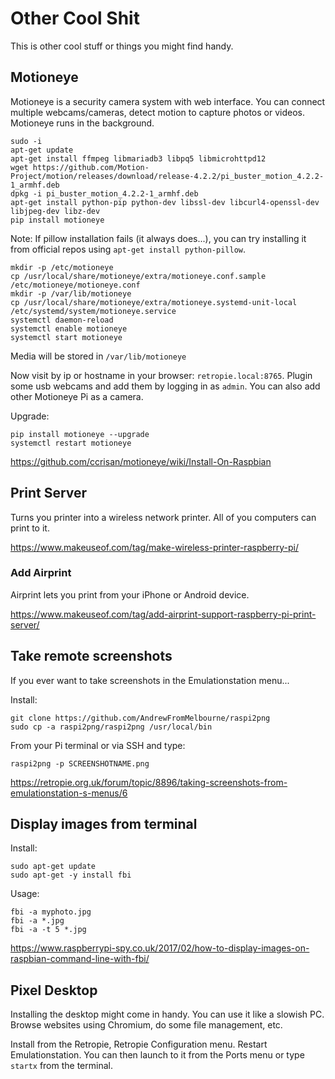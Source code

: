 # Other Cool Shit

This is other cool stuff or things you might find handy.

## Motioneye

Motioneye is a security camera system with web interface. You can connect multiple webcams/cameras, detect motion to capture photos or videos. Motioneye runs in the background.

```
sudo -i
apt-get update
apt-get install ffmpeg libmariadb3 libpq5 libmicrohttpd12
wget https://github.com/Motion-Project/motion/releases/download/release-4.2.2/pi_buster_motion_4.2.2-1_armhf.deb
dpkg -i pi_buster_motion_4.2.2-1_armhf.deb
apt-get install python-pip python-dev libssl-dev libcurl4-openssl-dev libjpeg-dev libz-dev
pip install motioneye
```

Note: If pillow installation fails (it always does...), you can try installing it from official repos using `apt-get install python-pillow`.

```
mkdir -p /etc/motioneye
cp /usr/local/share/motioneye/extra/motioneye.conf.sample /etc/motioneye/motioneye.conf
mkdir -p /var/lib/motioneye
cp /usr/local/share/motioneye/extra/motioneye.systemd-unit-local /etc/systemd/system/motioneye.service
systemctl daemon-reload
systemctl enable motioneye
systemctl start motioneye
```

Media will be stored in `/var/lib/motioneye`

Now visit by ip or hostname in your browser: `retropie.local:8765`. Plugin some usb webcams and add them by logging in as `admin`. You can also add other Motioneye Pi as a camera.

Upgrade:

```
pip install motioneye --upgrade
systemctl restart motioneye
```

https://github.com/ccrisan/motioneye/wiki/Install-On-Raspbian


## Print Server

Turns you printer into a wireless network printer. All of you computers can print to it.

https://www.makeuseof.com/tag/make-wireless-printer-raspberry-pi/

### Add Airprint

Airprint lets you print from your iPhone or Android device.

https://www.makeuseof.com/tag/add-airprint-support-raspberry-pi-print-server/


## Take remote screenshots

If you ever want to take screenshots in the Emulationstation menu...

Install:

```
git clone https://github.com/AndrewFromMelbourne/raspi2png
sudo cp -a raspi2png/raspi2png /usr/local/bin
```

From your Pi terminal or via SSH and type:

```
raspi2png -p SCREENSHOTNAME.png
```

https://retropie.org.uk/forum/topic/8896/taking-screenshots-from-emulationstation-s-menus/6

## Display images from terminal

Install:

```
sudo apt-get update
sudo apt-get -y install fbi
```

Usage:

```
fbi -a myphoto.jpg
fbi -a *.jpg
fbi -a -t 5 *.jpg
```

https://www.raspberrypi-spy.co.uk/2017/02/how-to-display-images-on-raspbian-command-line-with-fbi/


## Pixel Desktop

Installing the desktop might come in handy. You can use it like a slowish PC. Browse websites using Chromium, do some file management, etc.

Install from the Retropie, Retropie Configuration menu. Restart Emulationstation. You can then launch to it from the Ports menu or type `startx` from the terminal.